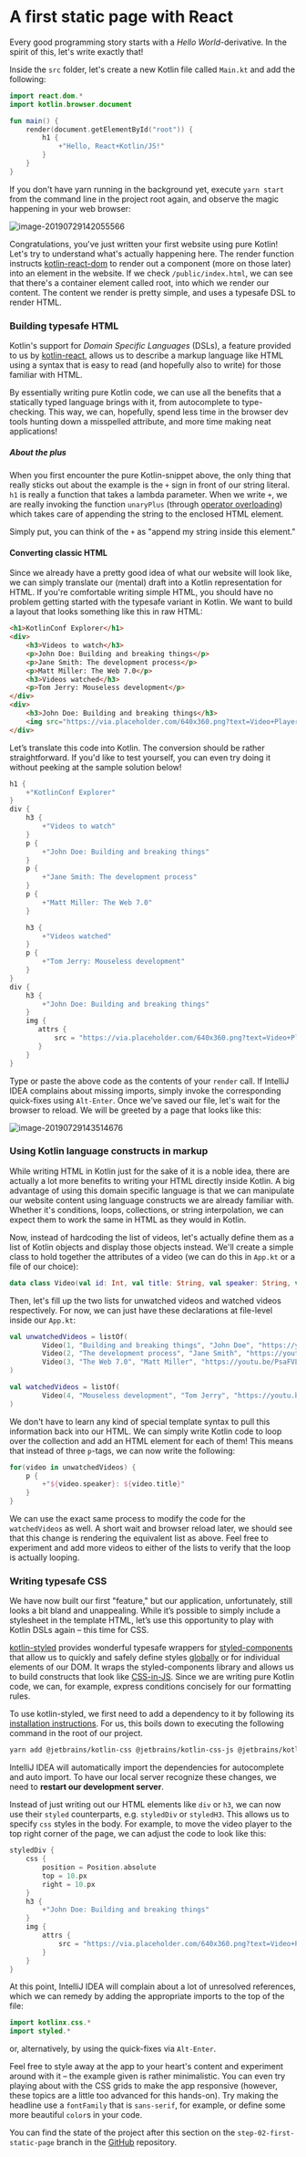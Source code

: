 # A first static page with React

Every good programming story starts with a *Hello World*-derivative. In the spirit of this, let's write exactly that!

Inside the `src` folder, let's create a new Kotlin file called `Main.kt` and add the following:

```kotlin
import react.dom.*
import kotlin.browser.document

fun main() {
    render(document.getElementById("root")) {
        h1 {
            +"Hello, React+Kotlin/JS!"
        }
    }
}
```

If you don't have yarn running in the background yet, execute `yarn start` from the command line in the project root again, and observe the magic happening in your web browser:

![image-20190729142055566](/assets/image-20190729142055566.png)

Congratulations, you've just written your first website using pure Kotlin! Let's try to understand what's actually happening here. The render function instructs [kotlin-react-dom](https://github.com/JetBrains/kotlin-wrappers/tree/master/kotlin-react-dom) to render out a component (more on those later) into an element in the website. If we check `/public/index.html`, we can see that there's a container element called root, into which we render our content. The content we render is pretty simple, and uses a typesafe DSL to render HTML.

### Building typesafe HTML

Kotlin's support for *Domain Specific Languages* (DSLs), a feature provided to us by [kotlin-react](https://github.com/JetBrains/kotlin-wrappers/blob/master/kotlin-react/README.md), allows us to describe a markup language like HTML using a syntax that is easy to read (and hopefully also to write) for those familiar with HTML.

By essentially writing pure Kotlin code, we can use all the benefits that a statically typed language brings with it, from autocomplete to type-checking. This way, we can, hopefully, spend less time in the browser dev tools hunting down a misspelled attribute, and more time making neat applications!

##### About the plus

When you first encounter the pure Kotlin-snippet above, the only thing that really sticks out about the example is the `+` sign in front of our string literal. `h1` is really a function that takes a lambda parameter. When we write `+`, we are really invoking the function `unaryPlus` (through [operator overloading](https://kotlinlang.org/docs/reference/operator-overloading.html)) which takes care of appending the string to the enclosed HTML element.

Simply put, you can think of the `+` as "append my string inside this element."

#### Converting classic HTML

Since we already have a pretty good idea of what our website will look like, we can simply translate our (mental) draft into a Kotlin representation for HTML. If you're comfortable writing simple HTML, you should have no problem getting started with the typesafe variant in Kotlin. We want to build a layout that looks something like this in raw HTML:

```html
<h1>KotlinConf Explorer</h1>
<div>
    <h3>Videos to watch</h3>
    <p>John Doe: Building and breaking things</p>
    <p>Jane Smith: The development process</p>
    <p>Matt Miller: The Web 7.0</p>
    <h3>Videos watched</h3>
    <p>Tom Jerry: Mouseless development</p>
</div>
<div>
    <h3>John Doe: Building and breaking things</h3>
    <img src="https://via.placeholder.com/640x360.png?text=Video+Player+Placeholder">
</div>
```

Let’s translate this code into Kotlin. The conversion should be rather straightforward. If you'd like to test yourself, you can even try doing it without peeking at the sample solution below!

```kotlin
h1 {
    +"KotlinConf Explorer"
}
div {
    h3 {
        +"Videos to watch"
    }
    p {
        +"John Doe: Building and breaking things"
    }
    p {
        +"Jane Smith: The development process"
    }
    p {
        +"Matt Miller: The Web 7.0"
    }

    h3 {
        +"Videos watched"
    }
    p {
        +"Tom Jerry: Mouseless development"
    }
}
div {
    h3 {
        +"John Doe: Building and breaking things"
    }
    img {
       attrs {
           src = "https://via.placeholder.com/640x360.png?text=Video+Player+Placeholder"
       }
    }
}
```

Type or paste the above code as the contents of your `render` call. If IntelliJ IDEA complains about missing imports, simply invoke the corresponding quick-fixes using `Alt-Enter`. Once we've saved our file, let's wait for the browser to reload. We will be greeted by a page that looks like this:

![image-20190729143514676](/assets/image-20190729143514676.png)

### Using Kotlin language constructs in markup

While writing HTML in Kotlin just for the sake of it is a noble idea, there are actually a lot more benefits to writing your HTML directly inside Kotlin. A big advantage of using this domain specific language is that we can manipulate our website content using language constructs we are already familiar with. Whether it's conditions, loops, collections, or string interpolation, we can expect them to work the same in HTML as they would in Kotlin.

Now, instead of hardcoding the list of videos, let's actually define them as a list of Kotlin objects and display those objects instead. We'll create a simple class to hold together the attributes of a video (we can do this in `App.kt` or a file of our choice):

```kotlin
data class Video(val id: Int, val title: String, val speaker: String, val videoUrl: String)
```

Then, let's fill up the two lists for unwatched videos and watched videos respectively. For now, we can just have these declarations at file-level inside our `App.kt`:

```kotlin
val unwatchedVideos = listOf(
        Video(1, "Building and breaking things", "John Doe", "https://youtu.be/PsaFVLr8t4E"),
        Video(2, "The development process", "Jane Smith", "https://youtu.be/PsaFVLr8t4E"),
        Video(3, "The Web 7.0", "Matt Miller", "https://youtu.be/PsaFVLr8t4E")
)

val watchedVideos = listOf(
        Video(4, "Mouseless development", "Tom Jerry", "https://youtu.be/PsaFVLr8t4E")
)
```

We don't have to learn any kind of special template syntax to pull this information back into our HTML. We can simply write Kotlin code to loop over the collection and add an HTML element for each of them! This means that instead of three `p`-tags, we can now write the following:

```kotlin
for(video in unwatchedVideos) {
    p {
        +"${video.speaker}: ${video.title}"
    }
}
```

We can use the exact same process to modify the code for the `watchedVideos` as well. A short wait and browser reload later, we should see that this change is rendering the equivalent list as above. Feel free to experiment and add more videos to either of the lists to verify that the loop is actually looping.

### Writing typesafe CSS

We have now built our first "feature," but our application, unfortunately, still looks a bit bland and unappealing. While it’s possible to simply include a stylesheet in the template HTML, let’s use this opportunity to play with Kotlin DSLs again – this time for CSS.

[kotlin-styled](https://github.com/JetBrains/kotlin-wrappers/tree/master/kotlin-styled) provides wonderful typesafe wrappers for [styled-components](https://www.styled-components.com/) that allow us to quickly and safely define styles [globally](https://github.com/JetBrains/kotlin-wrappers/blob/master/kotlin-styled/README.md#global-styles) or for individual elements of our DOM. It wraps the styled-components library and allows us to build constructs that look like [CSS-in-JS](https://reactjs.org/docs/faq-styling.html#what-is-css-in-js). Since we are writing pure Kotlin code, we can, for example, express conditions concisely for our formatting rules.

To use kotlin-styled, we first need to add a dependency to it by following its [installation instructions](https://github.com/JetBrains/kotlin-wrappers/tree/master/kotlin-styled#installation). For us, this boils down to executing the following command in the root of our project.


```bash
yarn add @jetbrains/kotlin-css @jetbrains/kotlin-css-js @jetbrains/kotlin-styled inline-style-prefixer styled-components@4
```


IntelliJ IDEA will automatically import the dependencies for autocomplete and auto import. To have our local server recognize these changes, we need to **restart our development server**.

Instead of just writing out our HTML elements like `div` or `h3`, we can now use their `styled` counterparts, e.g. `styledDiv` or `styledH3`. This allows us to specify `css` styles in the body. For example, to move the video player to the top right corner of the page, we can adjust the code to look like this:

```kotlin
styledDiv {
    css {
        position = Position.absolute
        top = 10.px
        right = 10.px
    }
    h3 {
        +"John Doe: Building and breaking things"
    }
    img {
        attrs {
            src = "https://via.placeholder.com/640x360.png?text=Video+Player+Placeholder"
        }
    }
}
```

At this point, IntelliJ IDEA will complain about a lot of unresolved references, which we can remedy by adding the appropriate imports to the top of the file:

```kotlin
import kotlinx.css.*
import styled.*
```

or, alternatively, by using the quick-fixes via `Alt-Enter`.

Feel free to style away at the app to your heart's content and experiment around with it – the example given is rather minimalistic. You can even try playing about with the CSS grids to make the app responsive (however, these topics are a little too advanced for this hands-on). Try making the headline use a `fontFamily` that is `sans-serif`, for example, or define some more beautiful `color`s in your code.

You can find the state of the project after this section on the `step-02-first-static-page` branch in the [GitHub](https://github.com/kotlin-hands-on/web-app-react-kotlin-js/tree/step-02-first-static-page) repository.